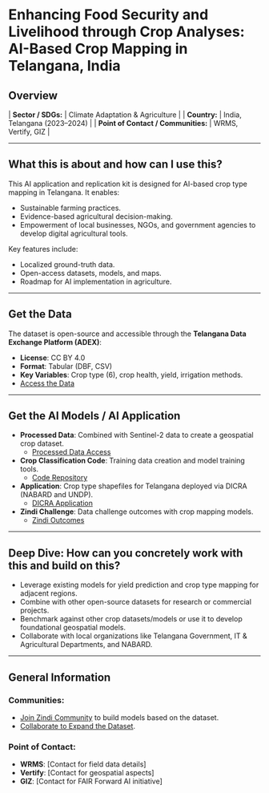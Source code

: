 # Enhancing Food Security and Livelihood through Crop Analyses: AI-Based Crop Mapping in Telangana, India

## Overview

| **Sector / SDGs:**                  | Climate Adaptation & Agriculture |
| **Country:**                        | India, Telangana (2023–2024)     |
| **Point of Contact / Communities:** | WRMS, Vertify, GIZ               |

---

## What this is about and how can I use this?

This AI application and replication kit is designed for AI-based crop type mapping in Telangana. It enables:
- Sustainable farming practices.
- Evidence-based agricultural decision-making.
- Empowerment of local businesses, NGOs, and government agencies to develop digital agricultural tools.

Key features include:
- Localized ground-truth data.
- Open-access datasets, models, and maps.
- Roadmap for AI implementation in agriculture.

---

## Get the Data

The dataset is open-source and accessible through the **Telangana Data Exchange Platform (ADEX)**:
- **License**: CC BY 4.0
- **Format**: Tabular (DBF, CSV)
- **Key Variables**: Crop type (6), crop health, yield, irrigation methods.
- [Access the Data](https://www.example.com)

---

## Get the AI Models / AI Application

- **Processed Data**: Combined with Sentinel-2 data to create a geospatial crop dataset.
  - [Processed Data Access](https://www.example.com)
- **Crop Classification Code**: Training data creation and model training tools.
  - [Code Repository](https://www.example.com)
- **Application**: Crop type shapefiles for Telangana deployed via DICRA (NABARD and UNDP).
  - [DICRA Application](https://www.example.com)
- **Zindi Challenge**: Data challenge outcomes with crop mapping models.
  - [Zindi Outcomes](https://www.example.com)

---

## Deep Dive: How can you concretely work with this and build on this?

- Leverage existing models for yield prediction and crop type mapping for adjacent regions.
- Combine with other open-source datasets for research or commercial projects.
- Benchmark against other crop datasets/models or use it to develop foundational geospatial models.
- Collaborate with local organizations like Telangana Government, IT & Agricultural Departments, and NABARD.

---

## General Information

### Communities:
- [Join Zindi Community](https://www.zindi.com) to build models based on the dataset.
- [Collaborate to Expand the Dataset](https://www.example.com).

### Point of Contact:
- **WRMS**: [Contact for field data details]
- **Vertify**: [Contact for geospatial aspects]
- **GIZ**: [Contact for FAIR Forward AI initiative]
